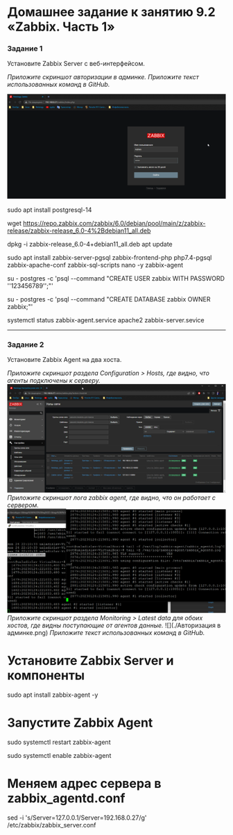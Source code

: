 # Домашнее задание к занятию 9.2 «Zabbix. Часть 1»

### Задание 1 

Установите Zabbix Server с веб-интерфейсом.

*Приложите скриншот авторизации в админке.*
*Приложите текст использованных команд в GitHub.*

![](./auth_admin.png)

sudo apt install postgresql-14

wget https://repo.zabbix.com/zabbix/6.0/debian/pool/main/z/zabbix-release/zabbix-release_6.0-4%2Bdebian11_all.deb

dpkg -i zabbix-release_6.0-4+debian11_all.deb 
apt update 

sudo apt install zabbix-server-pgsql zabbix-frontend-php php7.4-pgsql zabbix-apache-conf zabbix-sql-scripts nano -y zabbix-agent 

su - postgres -c 'psql --command "CREATE USER zabbix WITH PASSWORD '\'123456789\'';"'

su - postgres -c 'psql --command "CREATE DATABASE zabbix OWNER zabbix;"'

systemctl status zabbix-agent.service apache2 zabbix-server.sevice

---

### Задание 2 

Установите Zabbix Agent на два хоста.

*Приложите скриншот раздела Configuration > Hosts, где видно, что агенты подключены к серверу.*
![](./Hosts_active.png)
*Приложите скриншот лога zabbix agent, где видно, что он работает с сервером.*
![](./log_listening.png)
*Приложите скриншот раздела Monitoring > Latest data для обоих хостов, где видны поступающие от агентов данные.*
![](./Авторизация в админке.png)
*Приложите текст использованных команд в GitHub.*
# Установите Zabbix Server и компоненты
sudo apt install zabbix-agent -y
# Запустите Zabbix Agent
sudo systemctl restart zabbix-agent

sudo systemctl enable zabbix-agent
# Меняем адрес сервера в zabbix_agentd.conf
sed -i 's/Server=127.0.0.1/Server=192.168.0.27/g' /etc/zabbix/zabbix_server.conf
